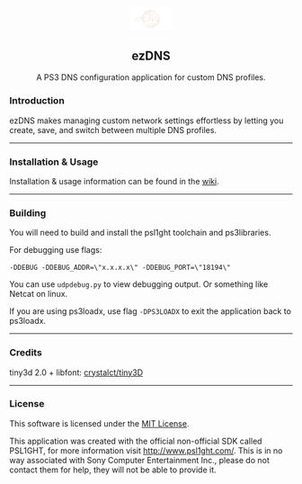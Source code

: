 <p align="center">
<img width="15%" src="assets/ICON0.PNG">
</p>
    <h2 align="center">ezDNS</h2>
<p align="center">
    A PS3 DNS configuration application for custom DNS profiles.
</p>
<h3>Introduction</h3>
<p>ezDNS makes managing custom network settings effortless by letting you create, save, and switch between multiple DNS profiles.</p>
<hr>
<h3>Installation & Usage</h3>
<p>Installation & usage information can be found in the <a href='https://github.com/tbwcjw/ps3ezDNS/wiki'>wiki</a>.
<hr>
<h3>Building</h3>
<p>You will need to build and install the psl1ght toolchain and ps3libraries.</p>
<p>For debugging use flags:</p>
<pre><code>-DDEBUG -DDEBUG_ADDR=\"x.x.x.x\" -DDEBUG_PORT=\"18194\"</code></pre>
<p>You can use <code>udpdebug.py</code> to view debugging output. Or something like Netcat on linux.</p>
<p>If you are using ps3loadx, use flag <code>-DPS3LOADX</code> to exit the application back to ps3loadx.
<hr>
<h3>Credits</h3>
<p>tiny3d 2.0 + libfont: <a href='https://github.com/crystalct/tiny3D'>crystalct/tiny3D</a></p>
<hr>
<h3>License</h3>
<p>This software is licensed under the <a href=''>MIT License</a>.</p>
<p>This application was created with the official non-official SDK called PSL1GHT, for more information visit <a href='http://www.psl1ght.com/'>http://www.psl1ght.com/</a>. This is in no way associated with Sony Computer Entertainment Inc., please do not contact them for help, they will not be able to provide it.
